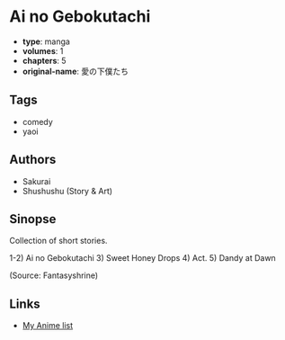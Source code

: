 # Ai no Gebokutachi

-   **type**: manga
-   **volumes**: 1
-   **chapters**: 5
-   **original-name**: 愛の下僕たち

## Tags

-   comedy
-   yaoi

## Authors

-   Sakurai
-   Shushushu (Story & Art)

## Sinopse

Collection of short stories.

1-2) Ai no Gebokutachi 3) Sweet Honey Drops 4) Act. 5) Dandy at Dawn

(Source: Fantasyshrine)

## Links

-   [My Anime list](https://myanimelist.net/manga/2286/Ai_no_Gebokutachi)
